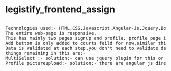 # legistify_frontend_assign
<pre>

Technologies used:- HTML,CSS,Javascript,Angular-Js,Jquery,Bootstrap
The entire web-page is responsive.
This has mainly two pages signup and profile, profile page is just a design of complete profile page to be made.
Add button is only added to courts feild for now,similar thing can be applied to all other feilds.
Data is validated at each step.you don't need to validate data to move to previous tab.
things remaining in this are:- 
MultiSelect :- solution:- can use jquery plugin for this or semantic-ui multi dropdown
Profile pictureupload:- solution:- there are angular js directives to do this task.
</pre>
